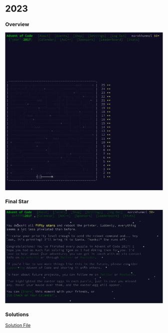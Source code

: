 # 2023

### Overview
![Overview](2017_overview.gif)

### Final Star
![Final Star](2017_conclusion.png)

### Solutions
[Solution File](solutions.txt)